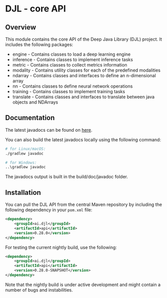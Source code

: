 # DJL - core API

## Overview

This module contains the core API of the Deep Java Library (DJL) project. It includes the following packages:

- engine - Contains classes to load a deep learning engine
- inference - Contains classes to implement inference tasks
- metric - Contains classes to collect metrics information
- modality - Contains utility classes for each of the predefined modalities
- ndarray - Contains classes and interfaces to define an n-dimensional array
- nn - Contains classes to define neural network operations
- training - Contains classes to implement training tasks
- translate - Contains classes and interfaces to translate between java objects and NDArrays

## Documentation

The latest javadocs can be found on [here](https://javadoc.io/doc/ai.djl/api/latest/index.html).

You can also build the latest javadocs locally using the following command:

```sh
# for Linux/macOS:
./gradlew javadoc

# for Windows:
..\gradlew javadoc
```
The javadocs output is built in the build/doc/javadoc folder.

## Installation
You can pull the DJL API from the central Maven repository by including the following dependency in your `pom.xml` file:

```xml
<dependency>
    <groupId>ai.djl</groupId>
    <artifactId>api</artifactId>
    <version>0.28.0</version>
</dependency>
```

For testing the current nightly build, use the following: 

```xml
<dependency>
    <groupId>ai.djl</groupId>
    <artifactId>api</artifactId>
    <version>0.28.0-SNAPSHOT</version>
</dependency>
```

Note that the nightly build is under active development and might contain a number of bugs and 
instabilities. 
